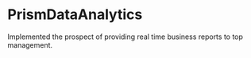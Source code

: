 # PrismDataAnalytics
Implemented the prospect of providing real time business reports to top management.
